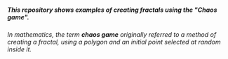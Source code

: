 ##### This repository shows examples of creating fractals using the "Chaos game".
*In mathematics, the term **chaos game** originally referred to a method of creating a fractal, using a polygon and an initial point selected at random inside it.*
